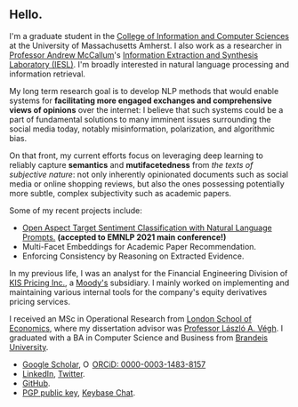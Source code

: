 ## Hello.

I'm a graduate student in the [College of Information and Computer Sciences](https://www.cics.umass.edu/) at the University of Massachusetts Amherst. I also work as a researcher in [Professor Andrew McCallum](https://people.cs.umass.edu/~mccallum/)'s [Information Extraction and Synthesis Laboratory (IESL)](http://www.iesl.cs.umass.edu/). I'm broadly interested in natural language processing and information retrieval.

My long term research goal is to develop NLP methods that would enable systems for **facilitating more engaged exchanges and comprehensive views of opinions** over the internet: I believe that such systems could be a part of fundamental solutions to many imminent issues surrounding the social media today, notably misinformation, polarization, and algorithmic bias.

On that front, my current efforts focus on leveraging deep learning to reliably capture **semantics** and **mutifacetedness** from *the texts of subjective nature*: not only inherently opinionated documents such as social media or online shopping reviews, but also the ones possessing potentially more subtle, complex subjectivity such as academic papers.

Some of my recent projects include:

* [Open Aspect Target Sentiment Classification with Natural Language Prompts.](https://link.iamblogger.net/atscprompts-paper) **(accepted to EMNLP 2021 main conference!)**
* Multi-Facet Embeddings for Academic Paper Recommendation.
* Enforcing Consistency by Reasoning on Extracted Evidence.

In my previous life, I was an analyst for the Financial Engineering Division of [KIS Pricing Inc.](https://eng.bond.co.kr), a [Moody's](https://www.moodys.com/) subsidiary. I mainly worked on implementing and maintaining various internal tools for the company's equity derivatives pricing services.

I received an MSc in Operational Research from [London School of Economics](https://www.lse.ac.uk), where my dissertation advisor was [Professor László A. Végh](http://personal.lse.ac.uk/veghl/). I graduated with a BA in Computer Science and Business from [Brandeis University](https://www.brandeis.edu/).

* [Google Scholar](https://link.iamblogger.net/google-scholar-ronald), <a itemscope itemtype="https://schema.org/Person" itemprop="sameAs" content="https://orcid.org/0000-0003-1483-8157" href="https://link.iamblogger.net/orcid" target="orcid.widget" rel="me noopener noreferrer"><img src="https://orcid.org/sites/default/files/images/orcid_16x16.png" style="width:1em;margin-right:.2em;" alt="ORCID iD icon">ORCiD: 0000-0003-1483-8157</a>
* [LinkedIn](https://link.iamblogger.net/linkedin), [Twitter](https://link.iamblogger.net/twitter).
* [GitHub](https://link.iamblogger.net/githubrepos).
* [PGP public key](https://link.iamblogger.net/pgppublic), [Keybase Chat](https://link.iamblogger.net/keybase).
